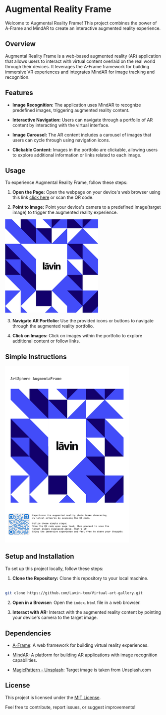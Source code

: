 
# Augmental Reality Frame

  

Welcome to Augmental Reality Frame! This project combines the power of A-Frame and MindAR to create an interactive augmented reality experience.

  

## Overview

  

Augmental Reality Frame is a web-based augmented reality (AR) application that allows users to interact with virtual content overlaid on the real world through their devices. It leverages the A-Frame framework for building immersive VR experiences and integrates MindAR for image tracking and recognition.

  

## Features

  

- **Image Recognition:** The application uses MindAR to recognize predefined images, triggering augmented reality content.

  

- **Interactive Navigation:** Users can navigate through a portfolio of AR content by interacting with the virtual interface.

  

- **Image Carousel:** The AR content includes a carousel of images that users can cycle through using navigation icons.

  

- **Clickable Content:** Images in the portfolio are clickable, allowing users to explore additional information or links related to each image.

  

## Usage

  

To experience Augmental Reality Frame, follow these steps:

  

1. **Open the Page:** Open the webpage on your device's web browser using this link [click here](https://lavin-tom.github.io/Virtual-art-gallery/) or scan the QR code.

  

2. **Point to Image:** Point your device's camera to a predefined image(target image) to trigger the augmented reality experience.

<img src="https://raw.githubusercontent.com/Lavin-tom/Virtual-art-gallery/main/assets/VR_target.jpg" alt="image" width="300"/>
  

3. **Navigate AR Portfolio:** Use the provided icons or buttons to navigate through the augmented reality portfolio.

  

4. **Click on Images:** Click on images within the portfolio to explore additional content or follow links.


## Simple Instructions
  
  <img src="https://raw.githubusercontent.com/Lavin-tom/Virtual-art-gallery/main/assets/VR_photo_frame.jpg" alt="image" width="400"/>

## Setup and Installation

  

To set up this project locally, follow these steps:

  

1. **Clone the Repository:** Clone this repository to your local machine.

  

```bash

git clone https://github.com/Lavin-tom/Virtual-art-gallery.git

```

  

2. **Open in a Browser:** Open the `index.html` file in a web browser.

  

3. **Interact with AR:** Interact with the augmented reality content by pointing your device's camera to the target image.

  

## Dependencies

  

- [A-Frame](https://aframe.io/): A web framework for building virtual reality experiences.

  

- [MindAR](https://github.com/hiukim/mind-ar-js): A platform for building AR applications with image recognition capabilities.

- [MagicPattern - Unsplash](https://unsplash.com/photos/blue-and-white-checkered-pattern-KfFmwa7m5VQ): Target image is taken from Unsplash.com

  

## License

  

This project is licensed under the [MIT License](LICENSE).

  

Feel free to contribute, report issues, or suggest improvements!

